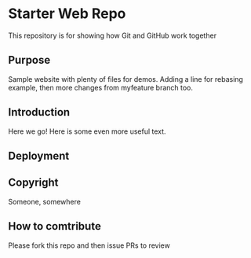 # Starter Web Repo

This repository is for showing how Git and GitHub work together

## Purpose

Sample website with plenty of files for demos.
Adding a line for rebasing example, then more changes from myfeature branch too.

## Introduction

Here we go!
Here is some even more useful text.

## Deployment

## Copyright

Someone, somewhere

## How to comtribute

Please fork this repo and then issue PRs to review